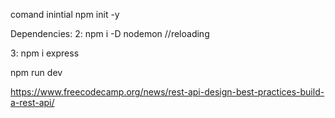 comand inintial
npm init -y

Dependencies:
2: npm i -D nodemon //reloading

3: npm i express

npm run dev

https://www.freecodecamp.org/news/rest-api-design-best-practices-build-a-rest-api/